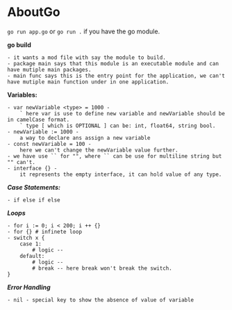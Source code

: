 # AboutGo
``` go run app.go ```
or 
``` go run . ``` if you have the go module.

**go build**
```
- it wants a mod file with say the module to build.
- package main says that this module is an executable module and can have mutiple main packages.
- main func says this is the entry point for the application, we can't have mutiple main function under in one application.
```

**Variables:**
```
- var newVariable <type> = 1000 -
    ` here var is use to define new variable and newVariable should be in camelCase format.
    ` type [ which is OPTIONAL ] can be: int, float64, string bool.
- newVariable := 1000 - 
    a way to declare ans assign a new variable
- const newVariable = 100 -
    here we can't change the newVariable value further.
- we have use `` for "", where `` can be use for multiline string but "" can't.
- interface {} -
    it represents the empty interface, it can hold value of any type.
```

***Case Statements:***
```
- if else if else
```

***Loops***
```
- for i := 0; i < 200; i ++ {}
- for {} # infinete loop
- switch x {
    case 1:
        # logic --
    default:
        # logic --
        # break -- here break won't break the switch.
}
```

***Error Handling***
```
- nil - special key to show the absence of value of variable
```